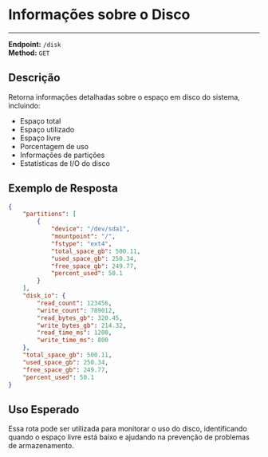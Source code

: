 # Informações sobre o Disco
-------------------------

**Endpoint:** `/disk`  
**Method:** `GET`

## Descrição

Retorna informações detalhadas sobre o espaço em disco do sistema, incluindo:

- Espaço total
- Espaço utilizado
- Espaço livre
- Porcentagem de uso
- Informações de partições
- Estatísticas de I/O do disco

## Exemplo de Resposta
```json
{
    "partitions": [
        {
            "device": "/dev/sda1",
            "mountpoint": "/",
            "fstype": "ext4",
            "total_space_gb": 500.11,
            "used_space_gb": 250.34,
            "free_space_gb": 249.77,
            "percent_used": 50.1
        }
    ],
    "disk_io": {
        "read_count": 123456,
        "write_count": 789012,
        "read_bytes_gb": 320.45,
        "write_bytes_gb": 214.32,
        "read_time_ms": 1200,
        "write_time_ms": 800
    },
    "total_space_gb": 500.11,
    "used_space_gb": 250.34,
    "free_space_gb": 249.77,
    "percent_used": 50.1
}
```

## Uso Esperado

Essa rota pode ser utilizada para monitorar o uso do disco, identificando quando o espaço livre está baixo e ajudando na prevenção de problemas de armazenamento.
